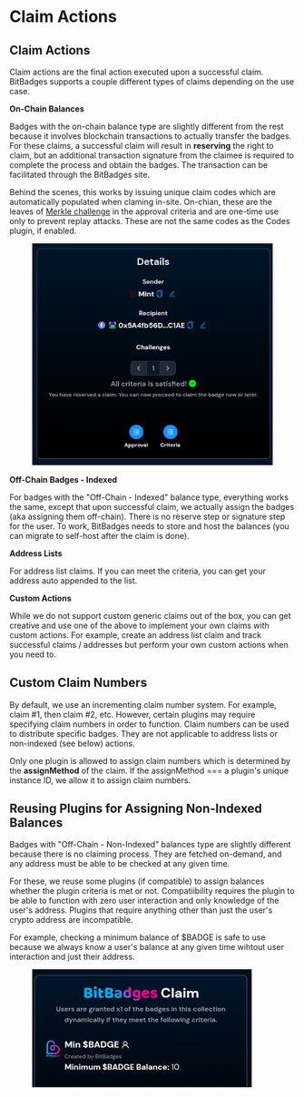 # Claim Actions

## Claim Actions

Claim actions are the final action executed upon a successful claim. BitBadges supports a couple different types of claims depending on the use case.&#x20;

**On-Chain Balances**

Badges with the on-chain balance type are slightly different from the rest because it involves blockchain transactions to actually transfer the badges. For these claims, a successful claim will result in **reserving** the right to claim, but an additional transaction signature from the claimee is required to complete the process and obtain the badges. The transaction can be facilitated through the BitBadges site.

Behind the scenes, this works by issuing unique claim codes which are automatically populated when claming in-site. On-chian, these are the leaves of [Merkle challenge](../core-concepts/approval-criteria/merkle-challenges.md) in the approval criteria and are one-time use only to prevent replay attacks. These are not the same codes as the Codes plugin, if enabled.

<figure><img src="../../.gitbook/assets/image (1) (1) (1) (1) (1) (1) (1) (1) (1) (1) (1) (1).png" alt=""><figcaption></figcaption></figure>

**Off-Chain Badges - Indexed**

For badges with the "Off-Chain - Indexed" balance type, everything works the same, except that upon successful claim, we actually assign the badges (aka assigning them off-chain). There is no reserve step or signature step for the user.  To work, BitBadges needs to store and host the balances (you can migrate to self-host after the claim is done).

**Address Lists**

For address list claims. If you can meet the criteria, you can get your address auto appended to the list.

**Custom Actions**

While we do not support custom generic claims out of the box, you can get creative and use one of the above to implement your own claims with custom actions. For example, create an address list claim and track successful claims / addresses but perform your own custom actions when you need to.

## Custom Claim Numbers

By default, we use an incrementing claim number system. For example, claim #1, then claim #2, etc. However, certain plugins may require specifying claim numbers in order to function. Claim numbers can be used to distribute specific badges. They are not applicable to address lists or non-indexed (see below) actions.

Only one plugin is allowed to assign claim numbers which is determined by the **assignMethod** of the claim. If the assignMethod === a plugin's unique instance ID, we allow it to assign claim numbers.

## **Reusing Plugins for Assigning Non-Indexed Balances**

Badges with "Off-Chain - Non-Indexed" balances type are slightly different because there is no claiming process. They are fetched on-demand, and any address must be able to be checked at any given time.

For these, we reuse some plugins (if compatible) to assign balances whether the plugin criteria is met or not. Compatiibility requires the plugin to be able to function with zero user interaction and only knowledge of the user's address. Plugins that require anything other than just the user's crypto address are incompatible.&#x20;

For example, checking a minimum balance of $BADGE is safe to use because we always know a user's balance at any given time wihtout user interaction and just their address.

<figure><img src="../../.gitbook/assets/image (88).png" alt=""><figcaption></figcaption></figure>

